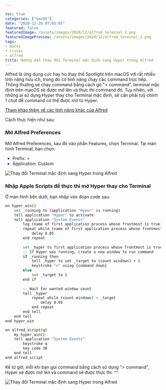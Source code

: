 ```yaml
---

toc: true
categories: ["macOS"]
date: "2020-12-28 07:05:05"
featured: false
featuredImage: /assets/images/2020/12/alfred_terminal_2.png
featuredImagePreview: /assets/images/2020/12/alfred_terminal_2.png
tags:
- macos
- tricks
- alfred
title: Hướng dẫn thay đổi Terminal mặc định sang Hyper trong Alfred
---
```

Alfred là ứng dụng cực hay ho thay thế Spotlight trên macOS với rất nhiều tính năng hữu ích, trong đó có tính năng chạy các command trực tiếp. Thông thường sẽ chạy command bằng cách gõ "> command", terminal mặc định trên macOS sẽ được mở lên và thực thi command đó. Tuy nhiên, với những ai sử dụng Hyper thay cho Terminal mặc định, sẽ cần phải tuỳ chỉnh 1 chút để command có thể được mở từ Hyper.

[Tham khảo thêm về các tính năng khác của Alfred](https://dunghoang.net/post/2020-10-13-alfred-su-thay-the-hoan-hao-cho-spotlight-cua-macos/)


Cách thực hiện như sau:

### Mở Alfred Preferences
Mở Alfred Preferences, sau đó vào phần Features, chọn Terminal. 
Tại màn hình Terminal, bạn chọn:
* Prefix: >
* Application: Custom

![Thay đổi Terminal mặc định sang Hyper trong Alfred](/assets/images/2020/12/alfred_terminal.png)

### Nhập Apple Scripts để thực thi mở Hyper thay cho Terminal
Ở màn hình bên dưới, bạn nhập vào đoạn code sau:

```bash
on hyper_win()
	set _running to (application "Hyper" is running)
	tell application "Hyper" to activate
	tell application "System Events"
		log (name of first application process whose frontmost is true)
		repeat while (name of first application process whose frontmost is true) is not "Hyper"
			delay 0.05
		end repeat
		
		set _hyper to first application process whose frontmost is true
		-- If Hyper was running, create a new window to run command
		if _running then
			tell _hyper to set _target to (count windows) + 1
			keystroke "n" using {command down}
		else
			set _target to 1
		end if
		
		-- Wait for wanted window count
		tell _hyper
			repeat while (count windows) < _target
				delay 0.05
			end repeat
		end tell
	end tell
end hyper_win

on alfred_script(q)
	my hyper_win()
	tell application "System Events"
		keystroke q
		key code 36
	end tell
end alfred_script
```

Kể từ giờ, mỗi khi bạn gọi command bằng cách sử dụng "> command", Hyper sẽ được mở lên và command sẽ được thực thi. ^^

![Thay đổi Terminal mặc định sang Hyper trong Alfred](/assets/images/2020/12/alfred_terminal_2.png)
